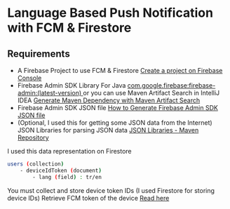 # Language Based Push Notification with FCM & Firestore
## Requirements
- A Firebase Project to use FCM & Firestore [Create a project on Firebase Console](https://console.firebase.google.com)
- Firebase Admin SDK Library For Java   [com.google.firebase:firebase-admin:(latest-version) ](https://mvnrepository.com/artifact/com.google.firebase/firebase-admin) or you can use Maven Artifact Search in IntelliJ IDEA [Generate Maven Dependency with Maven Artifact Search](https://www.jetbrains.com/help/idea/work-with-maven-dependencies.html#generate_maven_dependency)
- Firebase Admin SDK JSON file [How to Generate Firebase Admin SDK JSON file](https://firebase.google.com/docs/admin/setup?hl=en#initialize-sdk)
- (Optional, I used this for getting some JSON data from the Internet) JSON Libraries for parsing JSON data [JSON Libraries - Maven Repository ](https://mvnrepository.com/open-source/json-libraries)

I used this data representation on Firestore
```sh
users (collection)
    - deviceIdToken (document)
        - lang (field) : tr/en
```
You must collect and store device token IDs  (I used Firestore for storing device IDs)
Retrieve FCM token of the device [Read here](https://firebase.google.com/docs/cloud-messaging/android/client?hl=en#retrieve-the-current-registration-token)
